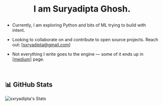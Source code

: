 

# <p align="center">I am Suryadipta Ghosh.</p>




- Currently, I am exploring Python and bits of ML trying to build with intent.

- Looking to collaborate on and contribute to open source projects. Reach out: [sxryadipta@gmail.com]

- Not everything I write goes to the engine — some of it ends up in [[medium](https://medium.com/@sxryadipta)] page. 

 

&nbsp;




## 📊 GitHub Stats

![sxryadipta's Stats](https://github-readme-stats.vercel.app/api?username=sxryadipta&theme=vision-friendly-dark&show_icons=true&hide_border=false&count_private=true)


 
</div>



###
